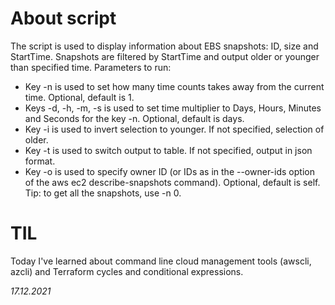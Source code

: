 # About script
The script is used to display information about EBS snapshots: ID, size and StartTime. Snapshots are filtered by StartTime and output older or younger than specified time. Parameters to run:
- Key -n is used to set how many time counts takes away from the current time. Optional, default is 1.
- Keys -d, -h, -m, -s is used to set time multiplier to Days, Hours, Minutes and Seconds for the key -n. Optional, default is days.
- Key -i is used to invert selection to younger. If not specified, selection of older.
- Key -t is used to switch output to table. If not specified, output in json format.
- Key -o is used to specify owner ID (or IDs as in the --owner-ids option of the aws ec2 describe-snapshots command). Optional, default is self.
Tip: to get all the snapshots, use -n 0.

# TIL
Today I've learned about command line cloud management tools (awscli, azcli) and Terraform cycles and conditional expressions.

_17.12.2021_
